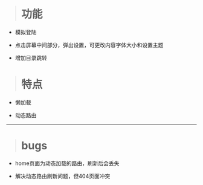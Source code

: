 ># 功能 

- 模拟登陆

- 点击屏幕中间部分，弹出设置，可更改内容字体大小和设置主题

- 增加目录跳转

># 特点

- 懒加载

- 动态路由

--------------------------------

># bugs

- home页面为动态加载的路由，刷新后会丢失

- 解决动态路由刷新问题，但404页面冲突
